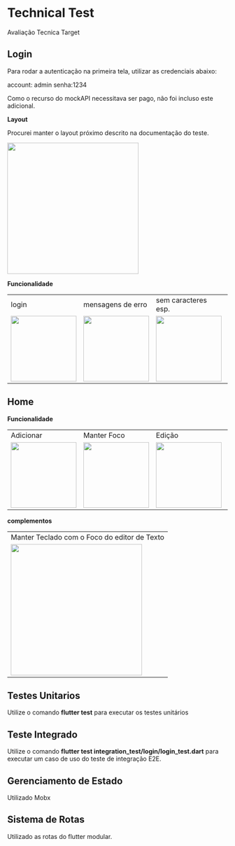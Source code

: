 # Technical Test

Avaliação Tecnica Target

## Login

Para rodar a autenticação na primeira tela, utilizar as credenciais abaixo:

account: admin
senha:1234

Como o recurso do mockAPI necessitava ser pago, não foi incluso este adicional.

**Layout**

Procurei manter o layout próximo descrito na documentação do teste.

<img src="https://github.com/salesandrey/prova_flutter/assets/49326591/301cb407-3888-4f7a-bc9f-9e645ad43d64" width="300">


**Funcionalidade**

<table>

 <tr>
    <td>login</td>
    <td>mensagens de erro</td>
    <td>sem caracteres esp.</td>
    <td>redirect</td>
  </tr>

  <tr>
    <td><img src="https://github.com/salesandrey/prova_flutter/assets/49326591/9695cc8d-9510-45c7-b5f8-a4fc3b4ea7a4" width="150"></td>
    <td><img src="https://github.com/salesandrey/prova_flutter/assets/49326591/bb7491e9-bc75-4a7b-a240-dfedc530194a" width="150"></td>
    <td><img src="https://github.com/salesandrey/prova_flutter/assets/49326591/bba2502e-ff08-493a-92a7-6c650140cb93" width="150"></td>
    <td><img src="https://github.com/salesandrey/prova_flutter/assets/49326591/5ad80305-6ae7-4c8c-bcdd-e3cccc349355" width="150"></td>
  </tr>
</table>


## Home

**Funcionalidade**

<table>

 <tr>
    <td>Adicionar</td>
    <td>Manter Foco</td>
    <td>Edição</td>
    <td>Exclusão</td>
    <td> Persistencia</td>
  </tr>

  <tr>
    <td><img src="https://github.com/salesandrey/prova_flutter/assets/49326591/4c2aa465-7910-4762-8c85-b8004e218ef0" width="150"></td>
    <td><img src="https://github.com/salesandrey/prova_flutter/assets/49326591/bf002caf-5032-4d4a-8fab-83bbc5e336e1" width="150"></td>
    <td><img src="https://github.com/salesandrey/prova_flutter/assets/49326591/ad298c10-01c4-4cfe-a937-7e9916576dce" width="150"></td>
    <td><img src="https://github.com/salesandrey/prova_flutter/assets/49326591/d88d421c-81fc-4651-bb3b-e3f1c18b5039" width="150"></td>
    <td><img src="https://github.com/salesandrey/prova_flutter/assets/49326591/bd18bdf9-c92f-4707-8041-a8c282a42993" width="150"></td>
  </tr>
</table>


**complementos**

<table>

 <tr>
    <td>Manter Teclado com o Foco do editor de Texto</td>
 </tr>
 <tr>
    <td><img src="https://github.com/salesandrey/prova_flutter/assets/49326591/33a7eb06-9e9a-442d-bcfe-54ecbee7a646" width="300"></td>
 </tr>
</table>


## Testes Unitarios

Utilize o comando **flutter test** para executar os testes unitários

## Teste Integrado

Utilize o comando  **flutter test integration_test/login/login_test.dart** para executar um caso de uso do teste de integração E2E.

## Gerenciamento de Estado

Utilizado Mobx

## Sistema de Rotas

Utilizado as rotas do flutter modular.











